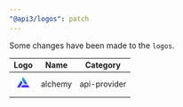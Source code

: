 ```yaml
---
"@api3/logos": patch
---
```


Some changes have been made to the `logos`.

|Logo|Name|Category|
|---|---|---|
|<img src="./raw/api-providers/alchemy.svg" width="36" alt="">|alchemy|api-provider|
